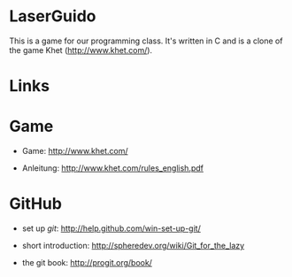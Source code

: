 LaserGuido
==========

This is a game for our programming class.
It's written in C and is a clone of the game Khet (http://www.khet.com/).


Links
==========

# Game

* Game: http://www.khet.com/

* Anleitung: http://www.khet.com/rules_english.pdf

# GitHub

* set up *git*: http://help.github.com/win-set-up-git/

* short introduction: http://spheredev.org/wiki/Git_for_the_lazy

* the git book: http://progit.org/book/